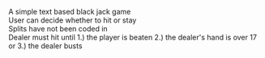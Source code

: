 A simple text based black jack game<br>
User can decide whether to hit or stay<br>
Splits have not been coded in<br>
Dealer must hit until 1.) the player is beaten 2.) the dealer's hand is over 17 or 3.) the dealer busts
